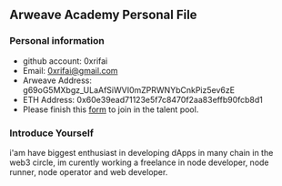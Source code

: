 ## Arweave Academy Personal File

### Personal information

- github account: 0xrifai
- Email: 0xrifai@gmail.com
- Arweave Address: g69oG5MXbgz_ULaAfSiWVI0mZPRWNYbCnkPiz5ev6zE
- ETH Address: 0x60e39ead71123e5f7c8470f2aa83effb90fcb8d1
- Please finish this [form](https://docs.google.com/forms/d/e/1FAIpQLSfWA5fIIcBgmRppm3jNz5vmf9Mai_QMVil-2pO4r7YKn_Zhtw/viewform?usp=sf_link) to join in the talent pool.

### Introduce Yourself
 i'am have biggest enthusiast in developing dApps in many chain in the web3 circle, im curently working a freelance in node developer, node runner, node operator and web developer.
 
